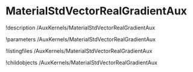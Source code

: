 <!-- MOOSE Documentation Stub: Remove this when content is added. -->

# MaterialStdVectorRealGradientAux
!description /AuxKernels/MaterialStdVectorRealGradientAux

!parameters /AuxKernels/MaterialStdVectorRealGradientAux

!listingfiles /AuxKernels/MaterialStdVectorRealGradientAux

!childobjects /AuxKernels/MaterialStdVectorRealGradientAux
